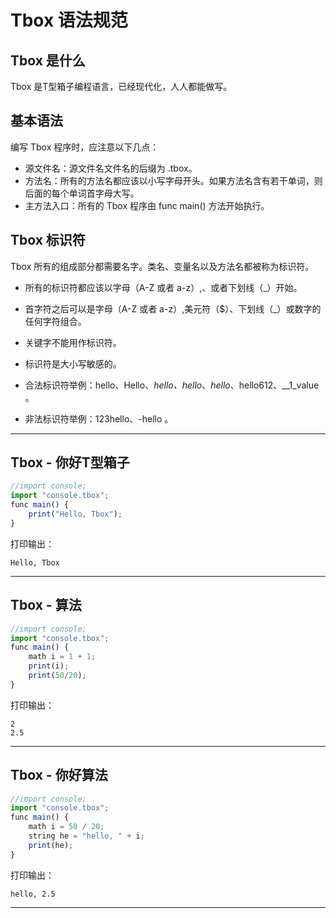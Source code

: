 # Tbox 语法规范

## Tbox 是什么
Tbox 是T型箱子编程语言，已经现代化，人人都能做写。

## 基本语法

编写 Tbox 程序时，应注意以下几点：
* 源文件名：源文件名文件名的后缀为 .tbox。
* 方法名：所有的方法名都应该以小写字母开头。如果方法名含有若干单词，则后面的每个单词首字母大写。
* 主方法入口：所有的 Tbox 程序由  func main() 方法开始执行。

## Tbox 标识符
Tbox 所有的组成部分都需要名字。类名、变量名以及方法名都被称为标识符。

* 所有的标识符都应该以字母（A-Z 或者 a-z）,、或者下划线（_）开始。

* 首字符之后可以是字母（A-Z 或者 a-z）,美元符（$）、下划线（_）或数字的任何字符组合。

* 关键字不能用作标识符。

* 标识符是大小写敏感的。

* 合法标识符举例：hello、Hello、_hello、hello_、_hello_、hello612、__1_value 。

* 非法标识符举例：123hello、-hello 。
















---
## Tbox - 你好T型箱子
```javascript
//import console;
import "console.tbox";
func main() {
	print("Hello, Tbox");
}
```
打印输出：

```
Hello, Tbox
```
----
## Tbox - 算法
```javascript
//import console;
import "console.tbox";
func main() {
	math i = 1 + 1;
	print(i);
	print(50/20);
}
```
打印输出：

```
2
2.5
```
----
## Tbox - 你好算法
```javascript
//import console;
import "console.tbox";
func main() {
	math i = 50 / 20;
	string he = "hello, " + i;
	print(he);
}
```
打印输出：

```
hello, 2.5
```
---
